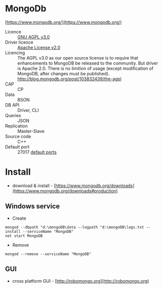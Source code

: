 # MongoDb
[https://www.mongodb.org/](https://www.mongodb.org/)

<dl>
    <dt>Licence</dt>
    <dd><a href="http://www.gnu.org/licenses/agpl-3.0.html">GNU AGPL v3.0</a></dd>
    <dt>Driver licence</dt>
    <dd><a href="http://www.apache.org/licenses/LICENSE-2.0">Apache License v2.0</a></dd>
    <dt>Licencing</dt>
    <dd>The AGPL v3.0 as our open source license is to require that enhancements to MongoDB be released to the community. But driver is Apache 2.0. There is no limition of usage (except modification of MongoDB, after changes must be published). <a href="http://blog.mongodb.org/post/103832439/the-agpl">http://blog.mongodb.org/post/103832439/the-agpl</a></dd>
    <dt>CAP<dt>
    <dd>CP</dd>
    <dt>Data</dt>
    <dd>BSON</dd>
    <dt>DB API</dt>
    <dd>Driver, CLI</dd>
    <dt>Queries<dt>
    <dd>JSON</dd>
    <dt>Replication</dt>
    <dd>Master-Slave</dd>
    <dt>Source code</dt>
    <dd>C++</dd>
    <dt>Default port</dt>
    <dd>27017 <a href="https://docs.mongodb.org/manual/reference/default-mongodb-port/">default ports</a></dd>
</dl>

# Install

* download & install - [https://www.mongodb.org/downloads](https://www.mongodb.org/downloads#production)

## Windows service
* Create
```
mongod --dbpath "d:\mongoDB\data --logpath "d:\mongoDB\logs.txt --install --serviceName "MongoDB"
net start MongoDB
```
* Remove
```
mongod --remove --serviceName "MongoDB"
```

## GUI

* cross platform GUI - [http://robomongo.org](http://robomongo.org)
